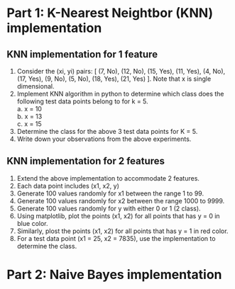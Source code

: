 # Part 1: K-Nearest Neightbor (KNN) implementation

## KNN implementation for 1 feature
1. Consider the (xi, yi) pairs: [ (7, No), (12, No), (15, Yes), (11, Yes), (4, No), (17, Yes), (9, No), (5, No), (18, Yes), (21, Yes) ]. Note that x is single dimensional.
2. Implement KNN algorithm in python to determine which class does the following test data points belong to for k = 5.<br>
   a. x = 10 <br>
   b. x = 13 <br>
   c. x = 15
4. Determine the class for the above 3 test data points for K = 5.
5. Write down your observations from the above experiments.

## KNN implementation for 2 features
1. Extend the above implementation to accommodate 2 features. 
2. Each data point includes (x1, x2, y)
3. Generate 100 values randomly for x1 between the range 1 to 99.
4. Generate 100 values randomly for x2 between the range 1000 to 9999.
5. Generate 100 values randomly for y with either 0 or 1 (2 class).
6. Using matplotlib, plot the points (x1, x2) for all points that has y = 0 in blue color.
7. Similarly, plost the points (x1, x2) for all points that has y = 1 in red color.
8. For a test data point (x1 = 25, x2 = 7835), use the implementation to determine the class.

# Part 2: Naive Bayes implementation
